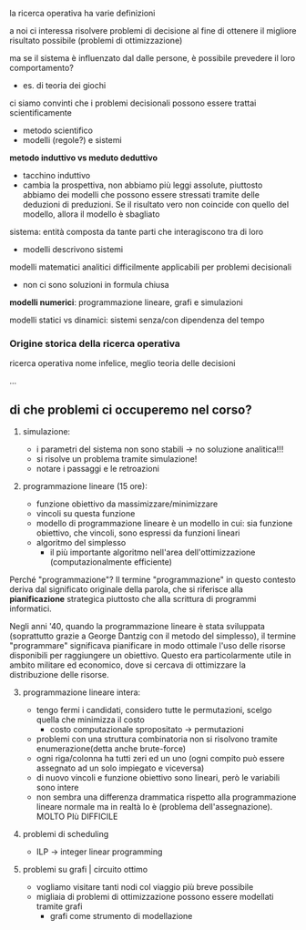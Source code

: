 la ricerca operativa ha varie definizioni

a noi ci interessa risolvere problemi di decisione al fine di ottenere il migliore risultato possibile (problemi di ottimizzazione)

ma se il sistema è influenzato dal dalle persone, è possibile prevedere il loro comportamento?
- es. di teoria dei giochi

ci siamo convinti che i problemi decisionali possono essere trattai scientificamente
- metodo scientifico
- modelli (regole?) e sistemi


**metodo induttivo vs meduto deduttivo**
- tacchino induttivo
- cambia la prospettiva, non abbiamo più leggi assolute, piuttosto abbiamo dei modelli che possono essere stressati tramite delle deduzioni di preduzioni. Se il risultato vero non coincide con quello del modello, allora il modello è sbagliato


sistema: entità composta da tante parti che interagiscono tra di loro
- modelli descrivono sistemi

modelli matematici analitici difficilmente applicabili per problemi decisionali
- non ci sono soluzioni in formula chiusa

**modelli numerici**: programmazione lineare, grafi e simulazioni

modelli statici vs dinamici: sistemi senza/con dipendenza del tempo


### Origine storica della ricerca operativa
ricerca operativa nome infelice, meglio teoria delle decisioni

...




## di che problemi ci occuperemo nel corso? 
1) simulazione:
    - i parametri del sistema non sono stabili -> no soluzione analitica!!!
    - si risolve un problema tramite simulazione!
    - notare i passaggi e le retroazioni

2) programmazione lineare (15 ore):
    - funzione obiettivo da massimizzare/minimizzare
    - vincoli su questa funzione
    - modello di programmazione lineare è un modello in cui: sia funzione obiettivo, che vincoli, sono espressi da funzioni lineari
    - algoritmo del simplesso
        - il più importante algoritmo nell'area dell'ottimizzazione (computazionalmente efficiente)

Perché "programmazione"?
Il termine "programmazione" in questo contesto deriva dal significato originale della parola, che si riferisce alla **pianificazione** strategica piuttosto che alla scrittura di programmi informatici.

Negli anni '40, quando la programmazione lineare è stata sviluppata (soprattutto grazie a George Dantzig con il metodo del simplesso), il termine "programmare" significava pianificare in modo ottimale l'uso delle risorse disponibili per raggiungere un obiettivo. Questo era particolarmente utile in ambito militare ed economico, dove si cercava di ottimizzare la distribuzione delle risorse.

3) programmazione lineare intera:
    - tengo fermi i candidati, considero tutte le permutazioni, scelgo quella che minimizza il costo
        - costo computazionale spropositato -> permutazioni
    - problemi con una struttura combinatoria non si risolvono tramite enumerazione(detta anche brute-force)
    - ogni riga/colonna ha tutti zeri ed un uno (ogni compito può essere assegnato ad un solo impiegato e viceversa) 
    - di nuovo vincoli e funzione obiettivo sono lineari, però le variabili sono intere
    - non sembra una differenza drammatica rispetto alla programmazione lineare normale ma in realtà lo è (problema dell'assegnazione). MOLTO PIù DIFFICILE

4) problemi di scheduling 
    - ILP -> integer linear programming

5) problemi su grafi | circuito ottimo
    - vogliamo visitare tanti nodi col viaggio più breve possibile
    - migliaia di problemi di ottimizzazione possono essere modellati tramite grafi
        - grafi come strumento di modellazione